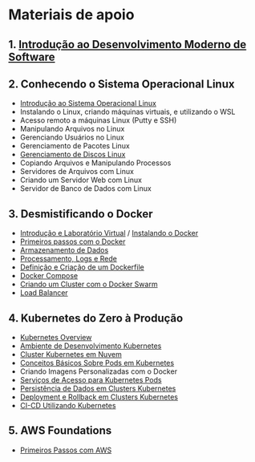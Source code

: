 # Materiais de apoio
## 1. [Introdução ao Desenvolvimento Moderno de Software](https://academiapme-my.sharepoint.com/:p:/g/personal/nubia_dio_me/EYHcjptuOoNPs4qzd2upfmwBaLoG_FfSdzZH3zJiBvABiw?rtime=c2pLA_fP2kg)
## 2. Conhecendo o Sistema Operacional Linux
- [Introdução ao Sistema Operacional Linux](https://docs.google.com/presentation/d/1Cl33SmDOLoTXHVKYmk-sS7BZQUvq_DYSwRV-L3eukmM/edit#slide=id.g133c7c37548_0_90)
- Instalando o Linux, criando máquinas virtuais, e utilizando o WSL
- Acesso remoto a máquinas Linux (Putty e SSH)
- Manipulando Arquivos no Linux
- Gerenciando Usuários no Linux
- Gerenciamento de Pacotes Linux
- [Gerenciamento de Discos Linux](https://docs.google.com/presentation/d/1JQrDl3tq-9NW7F-eba-_wONHSOh7KlwxZVLlW8_SGMY/edit#slide=id.p3)
- Copiando Arquivos e Manipulando Processos
- Servidores de Arquivos com Linux
- Criando um Servidor Web com Linux
- Servidor de Banco de Dados com Linux
## 3. Desmistificando o Docker
- [Introdução e Laboratório Virtual](https://academiapme-my.sharepoint.com/:f:/g/personal/kawan_dio_me/ElY0v-xIc_dNjKR0Lfi3jFkB5tSmEeEdHnEqpyXdcIG1Lw?e=eWp49E) / [Instalando o Docker](https://academiapme-my.sharepoint.com/:f:/g/personal/kawan_dio_me/ElY0v-xIc_dNjKR0Lfi3jFkB5tSmEeEdHnEqpyXdcIG1Lw?e=eWp49E)
- [Primeiros passos com o Docker](https://academiapme-my.sharepoint.com/:f:/g/personal/kawan_dio_me/EvqIp1SoHnFEsyFTP0D1-psBgoihDX6ob6rDtzPYRxUIAw?e=39L1u3)
- [Armazenamento de Dados](https://academiapme-my.sharepoint.com/:f:/g/personal/kawan_dio_me/EsCkkhfmN4hHkln1J35QZMgBjPDIpI8KKWTeXHSh5LWwKQ?e=vRrhL0)
- [Processamento, Logs e Rede](https://academiapme-my.sharepoint.com/:f:/g/personal/kawan_dio_me/EoVcJ4c-fDhFnGksuRqB3w4BPvbZa7ZGCd2RHj2CvL4fGQ?e=QfLldg)
- [Definição e Criação de um Dockerfile](https://academiapme-my.sharepoint.com/:f:/g/personal/kawan_dio_me/EuexxMTLLVVNq9GLNnAfXBMBGuYFqxtojQPUqhEay5TJmw?e=1l9ifV)
- [Docker Compose](https://academiapme-my.sharepoint.com/:f:/g/personal/kawan_dio_me/Epzppa4tQqRIrhcmKwinckgBlZm0aNmFjEBc-9zYw2dR9w?e=hY4vWL)
- [Criando um Cluster com o Docker Swarm](https://academiapme-my.sharepoint.com/:f:/g/personal/kawan_dio_me/EnmLLuZGNPFNhg3-ndw3KwABEjskZvbfMFtOSIcXHInrwg?e=2qYEGt)
- [Load Balancer](https://academiapme-my.sharepoint.com/:f:/g/personal/kawan_dio_me/EgWsc86S2PRAv6Oa_C-aCCcBwlgIF89LOInMVUyZs46xCA?e=6c760Z)
## 4. Kubernetes do Zero à Produção
- [Kubernetes Overview](https://academiapme-my.sharepoint.com/:f:/g/personal/kawan_dio_me/Ejv4D8JokzJJk0NkPt1FvgcB-dXJTtUslrb1nVTIuMS1sQ?e=dyVZcJ)
- [Ambiente de Desenvolvimento Kubernetes](https://academiapme-my.sharepoint.com/:f:/g/personal/kawan_dio_me/Ev17wq8SV0pImpJ_IsHWaOsBpqGO2jNLSpsfySUtcBxTeg?e=d6Nr8R)
- [Cluster Kubernetes em Nuvem](https://academiapme-my.sharepoint.com/:f:/g/personal/kawan_dio_me/Em8CL7fFboVKkuJaT7KWLDUBPXlQxpOlf4TbH4xZS1vdWQ?e=SiuHHX)
- [Conceitos Básicos Sobre Pods em Kubernetes](https://academiapme-my.sharepoint.com/:p:/g/personal/kawan_dio_me/EfpL8VO2BDlCti1_jho29HAByJ4gHZWLArYiYvFNPbcOyA?e=M7Lmks)
- Criando Imagens Personalizadas com o Docker
- [Serviços de Acesso para Kubernetes Pods](https://academiapme-my.sharepoint.com/:f:/g/personal/kawan_dio_me/EukA_Ocixq9EvREDYfzC4ZYB9Lbe5KxV3sZWLaa1WAvbug?e=UpWDga)
- [Persistência de Dados em Clusters Kubernetes](https://academiapme-my.sharepoint.com/:t:/g/personal/kawan_dio_me/ESQlpRwYYDpAg0taEuG4vlMBm1A50Y-KAgle0JClx8MWsw?e=7ffKlA)
- [Deployment e Rollback em Clusters Kubernetes](https://docs.google.com/presentation/d/1ynWdRuwDCjf44LuR7628hdaHyQeRzEDI0BJxjJLU-Yc/edit#slide=id.p1)
- [CI-CD Utilizando Kubernetes](https://docs.google.com/presentation/d/1vxsqwwPDZpivsSvdCCEB4p_a0mIepf0LOpyd6oucRiY/edit#slide=id.gfde3d89708_0_17)
## 5. AWS Foundations
- [Primeiros Passos com AWS](https://docs.google.com/presentation/d/1oCqddeEs1zRE-uVzVKJ4ZMfvrrUFPmXd/edit?usp=sharing&ouid=105300330738120646134&rtpof=true&sd=true)
